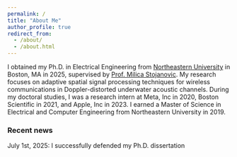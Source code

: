 ```yaml
---
permalink: /
title: "About Me"
author_profile: true
redirect_from: 
  - /about/
  - /about.html
---
```


I obtained my Ph.D. in Electrical Engineering from [Northeastern University](https://www.northeastern.edu/) in Boston, MA in 2025, supervised by [Prof. Milica Stojanovic](https://millitsa.coe.neu.edu/). My research focuses on adaptive spatial signal processing techniques for wireless communications in Doppler-distorted underwater acoustic channels. During my doctoral studies, I was a research intern at Meta, Inc in 2020, Boston Scientific in 2021, and Apple, Inc in 2023. I earned a Master of Science in Electrical and Computer Engineering from Northeastern University in 2019.

### Recent news

July 1st, 2025: I successfully defended my Ph.D. dissertation